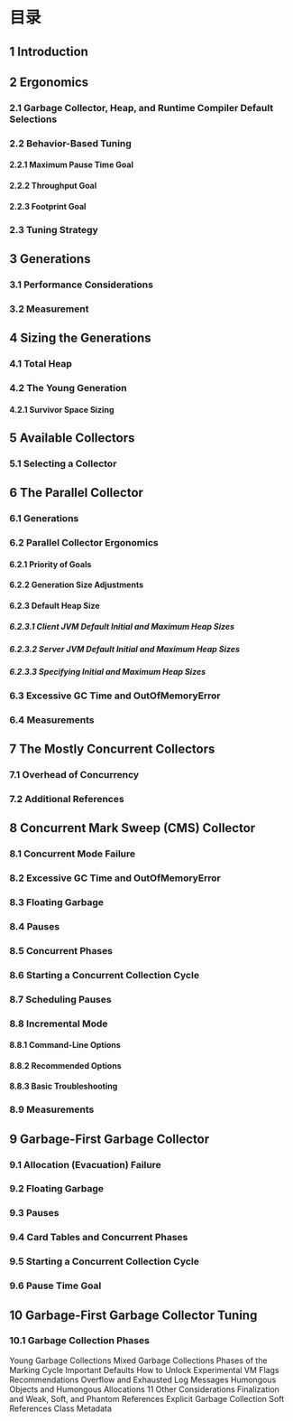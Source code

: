 # 目录

## 1 Introduction

## 2 Ergonomics
### 2.1 Garbage Collector, Heap, and Runtime Compiler Default Selections
### 2.2 Behavior-Based Tuning
#### 2.2.1 Maximum Pause Time Goal
#### 2.2.2 Throughput Goal
#### 2.2.3 Footprint Goal
### 2.3 Tuning Strategy

## 3 Generations
### 3.1 Performance Considerations
### 3.2 Measurement

## 4 Sizing the Generations
### 4.1 Total Heap
### 4.2 The Young Generation
#### 4.2.1 Survivor Space Sizing

## 5 Available Collectors
### 5.1 Selecting a Collector

## 6 The Parallel Collector
### 6.1 Generations
### 6.2 Parallel Collector Ergonomics
#### 6.2.1 Priority of Goals
#### 6.2.2 Generation Size Adjustments
#### 6.2.3 Default Heap Size
##### 6.2.3.1 Client JVM Default Initial and Maximum Heap Sizes
##### 6.2.3.2 Server JVM Default Initial and Maximum Heap Sizes
##### 6.2.3.3 Specifying Initial and Maximum Heap Sizes
### 6.3 Excessive GC Time and OutOfMemoryError
### 6.4 Measurements

## 7 The Mostly Concurrent Collectors
### 7.1 Overhead of Concurrency
### 7.2 Additional References

## 8 Concurrent Mark Sweep (CMS) Collector
### 8.1 Concurrent Mode Failure
### 8.2 Excessive GC Time and OutOfMemoryError
### 8.3 Floating Garbage
### 8.4 Pauses
### 8.5 Concurrent Phases
### 8.6 Starting a Concurrent Collection Cycle
### 8.7 Scheduling Pauses
### 8.8 Incremental Mode
#### 8.8.1 Command-Line Options
#### 8.8.2 Recommended Options
#### 8.8.3 Basic Troubleshooting
### 8.9 Measurements

## 9 Garbage-First Garbage Collector
### 9.1 Allocation (Evacuation) Failure
### 9.2 Floating Garbage
### 9.3 Pauses
### 9.4 Card Tables and Concurrent Phases
### 9.5 Starting a Concurrent Collection Cycle
### 9.6 Pause Time Goal

## 10 Garbage-First Garbage Collector Tuning
### 10.1 Garbage Collection Phases
Young Garbage Collections
Mixed Garbage Collections
Phases of the Marking Cycle
Important Defaults
How to Unlock Experimental VM Flags
Recommendations
Overflow and Exhausted Log Messages
Humongous Objects and Humongous Allocations
11 Other Considerations
Finalization and Weak, Soft, and Phantom References
Explicit Garbage Collection
Soft References
Class Metadata